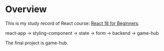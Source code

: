 # Overview

This is my study record of React course: [React 18 for Beginners](https://codewithmosh.com/p/ultimate-react-part1).

react-app -> styling-component -> state -> form -> backend -> game-hub

The final project is game-hub.

